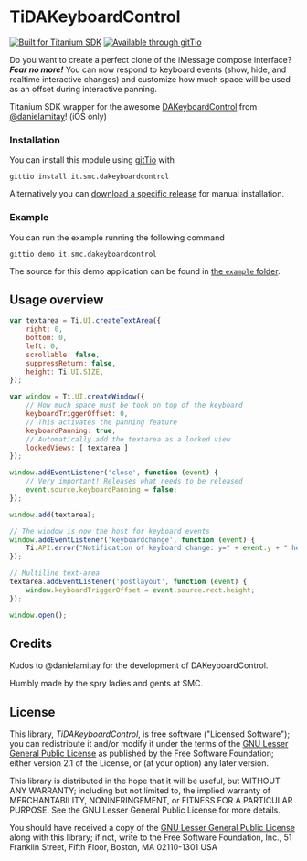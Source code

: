 TiDAKeyboardControl 
===================

[![Built for Titanium SDK][ti-badge]][ti]
[![Available through gitTio][gittio-badge]][gittio-page]

[ti-badge]: http://www-static.appcelerator.com/badges/titanium-git-badge-sq.png
[ti]: http://www.appcelerator.com/titanium/
[gittio-badge]: http://gitt.io/badge.png
[gittio-page]: http://gitt.io/component/it.smc.dakeyboardcontrol

Do you want to create a perfect clone of the iMessage compose interface? ***Fear no more!*** You can now respond to keyboard events (show, hide, and realtime interactive changes) and customize how much space will be used as an offset during interactive panning.

Titanium SDK wrapper for the awesome [DAKeyboardControl][dakc] from [@danielamitay][da]! (iOS only)

### Installation

You can install this module using [gitTio][gittio-cli] with

    gittio install it.smc.dakeyboardcontrol

Alternatively you can [download a specific release][rls] for manual installation.

[rls]: https://github.com/smclab/TiDAKeyboardControl/releases
[gittio-cli]: http://gitt.io/cli

### Example

You can run the example running the following command

    gittio demo it.smc.dakeyboardcontrol

The source for this demo application can be found in [the `example` folder][exm].

[exm]: https://github.com/smclab/TiDAKeyboardControl/tree/master/example


Usage overview
--------------

```js
var textarea = Ti.UI.createTextArea({
	right: 0,
	bottom: 0,
	left: 0,
	scrollable: false,
	suppressReturn: false,
	height: Ti.UI.SIZE,
});

var window = Ti.UI.createWindow({
	// How much space must be took on top of the keyboard
	keyboardTriggerOffset: 0,
	// This activates the panning feature
	keyboardPanning: true,
	// Automatically add the textarea as a locked view
	lockedViews: [ textarea ]
});

window.addEventListener('close', function (event) {
	// Very important! Releases what needs to be released
	event.source.keyboardPanning = false;
});

window.add(textarea);

// The window is now the host for keyboard events
window.addEventListener('keyboardchange', function (event) {
	Ti.API.error("Notification of keyboard change: y=" + event.y + " height="+event.height);
});

// Multiline text-area
textarea.addEventListener('postlayout', function (event) {
	window.keyboardTriggerOffset = event.source.rect.height;
});

window.open();
```


Credits
-------

Kudos to @danielamitay for the development of DAKeyboardControl.

Humbly made by the spry ladies and gents at SMC.


[dakc]: https://github.com/danielamitay/DAKeyboardControl
[da]: http://danielamitay.com


License
-------

This library, *TiDAKeyboardControl*, is free software ("Licensed Software"); you can
redistribute it and/or modify it under the terms of the [GNU Lesser General
Public License](http://www.gnu.org/licenses/lgpl-2.1.html) as published by the
Free Software Foundation; either version 2.1 of the License, or (at your
option) any later version.

This library is distributed in the hope that it will be useful, but WITHOUT ANY
WARRANTY; including but not limited to, the implied warranty of MERCHANTABILITY,
NONINFRINGEMENT, or FITNESS FOR A PARTICULAR PURPOSE. See the GNU Lesser General
Public License for more details.

You should have received a copy of the [GNU Lesser General Public
License](http://www.gnu.org/licenses/lgpl-2.1.html) along with this library; if
not, write to the Free Software Foundation, Inc., 51 Franklin Street, Fifth
Floor, Boston, MA 02110-1301 USA

